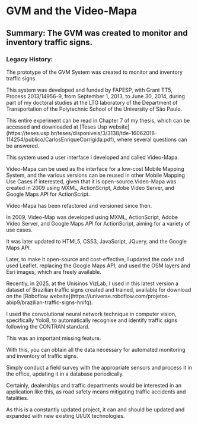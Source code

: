 # GVM and the Video-Mapa
## Summary: The GVM was created to monitor and inventory traffic signs.
### Legacy History:
<p>The prototype of the GVM System was created to monitor and inventory traffic signs.</p>
<p>This system was developed and funded by FAPESP, with Grant TT5, Process 2013/14956-9, from September 1, 2013, to June 30, 2014, during part of my doctoral studies at the LTG laboratory of the Department of Transportation of the Polytechnic School of the University of São Paulo. </p>
<p>This entire experiment can be read in Chapter 7 of my thesis, which can be accessed and downloaded at [Teses Usp website] (https://teses.usp.br/teses/disponiveis/3/3138/tde-16062016-114254/publico/CarlosEnriqueCorrigida.pdf), where several questions can be answered.</p>
<p>This system used a user interface I developed and called Video-Mapa.</p>
<p>Video-Mapa can be used as the interface for a low-cost Mobile Mapping System, and the various versions can be reused in other Mobile Mapping Use Cases if interested, given that it is open-source.</pa
<p>Video-Mapa was created in 2009 using MXML, ActionScript, Adobe Video Server, and Google Maps API for ActionScript. </p>
<p>Video-Mapa has been refactored and versioned since then.</p>
<p>In 2009, Video-Map was developed using MXML, ActionScript, Adobe Video Server, and Google Maps API for ActionScript, aiming for a variety of use cases.</p>
<p>It was later updated to HTML5, CSS3, JavaScript, JQuery, and the Google Maps API.</p>
<p>Later, to make it open-source and cost-effective, I updated the code and used Leaflet, replacing the Google Maps API, and used the OSM layers and Esri images, which are freely available.</p>
<p>Recently, in 2025, at the Unisinos VizLab, I used in this latest version a dataset of Brazilian traffic signs created and trained, available for download on the [Roboflow website](https://universe.roboflow.com/projetos-abip9/brazilian-traffic-signs-hnifq).</p>
<p>I used the convolutional neural network technique in computer vision, specifically Yolo8, to automatically recognise and identify traffic signs following the CONTRAN standard. </p>
<p>This was an important missing feature.</p>
<p>With this, you can obtain all the data necessary for automated monitoring and inventory of traffic signs.</p>
<p>Simply conduct a field survey with the appropriate sensors and process it in the office, updating it in a database periodically.</p>
<p>Certainly, dealerships and traffic departments would be interested in an application like this, as road safety means mitigating traffic accidents and fatalities.</p>
<p>As this is a constantly updated project, it can and should be updated and expanded with new existing UI/UX technologies.</p>





